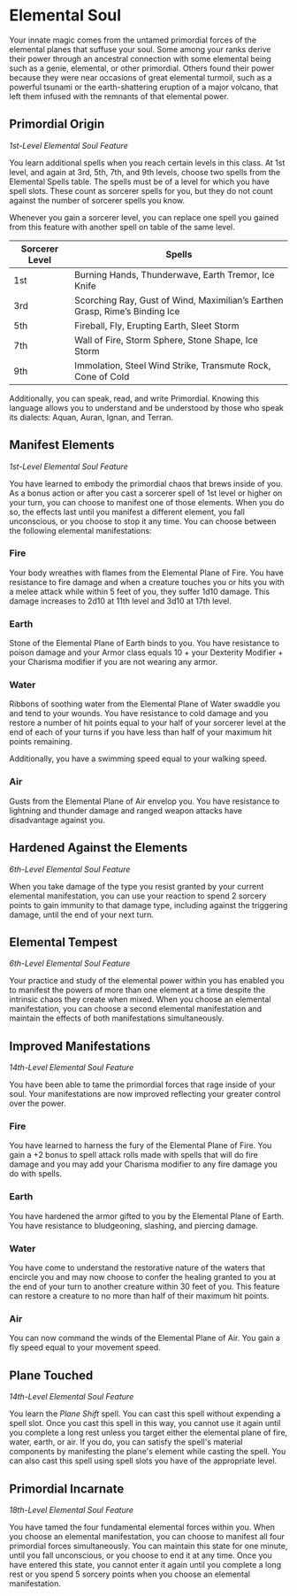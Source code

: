 # Elemental Soul

Your innate magic comes from the untamed primordial forces of the elemental planes that suffuse your soul. Some among your ranks derive their power through an ancestral connection with some elemental being such as a genie, elemental, or other primordial. Others found their power because they were near occasions of great elemental turmoil, such as a powerful tsunami or the earth-shattering eruption of a major volcano, that left them infused with the remnants of that elemental power.

## Primordial Origin

*1st-Level Elemental Soul Feature*

You learn additional spells when you reach certain levels in this class. At 1st level, and again at 3rd, 5th, 7th, and 9th levels, choose two spells from the Elemental Spells table. The spells must be of a level for which you have spell slots. These count as sorcerer spells for you, but they do not count against the number of sorcerer spells you know.

Whenever you gain a sorcerer level, you can replace one spell you gained from this feature with another spell on table of the same level. 

| Sorcerer Level | Spells |
|---|---|
| 1st | Burning Hands, Thunderwave, Earth Tremor, Ice Knife |
| 3rd | Scorching Ray, Gust of Wind, Maximilian’s Earthen Grasp, Rime’s Binding Ice |
| 5th | Fireball, Fly, Erupting Earth, Sleet Storm |
| 7th | Wall of Fire, Storm Sphere, Stone Shape, Ice Storm |
| 9th | Immolation, Steel Wind Strike, Transmute Rock, Cone of Cold |

Additionally, you can speak, read, and write Primordial. Knowing this language allows you to understand and be understood by those who speak its dialects: Aquan, Auran, Ignan, and Terran.

## Manifest Elements

*1st-Level Elemental Soul Feature*

You have learned to embody the primordial chaos that brews inside of you. As a bonus action or after you cast a sorcerer spell of 1st level or higher on your turn, you can choose to manifest one of those elements. When you do so, the effects last until you manifest a different element, you fall unconscious, or you choose to stop it any time. You can choose between the following elemental manifestations:

### Fire

Your body wreathes with flames from the Elemental Plane of Fire. You have resistance to fire damage and when a creature touches you or hits you with a melee attack while within 5 feet of you, they suffer 1d10 damage. This damage increases to 2d10 at 11th level and 3d10 at 17th level.

### Earth

Stone of the Elemental Plane of Earth binds to you. You have resistance to poison damage and your Armor class equals 10 + your Dexterity Modifier + your Charisma modifier if you are not wearing any armor.

### Water

Ribbons of soothing water from the Elemental Plane of Water swaddle you and tend to your wounds. You have resistance to cold damage and you restore a number of hit points equal to your half of your sorcerer level at the end of each of your turns if you have less than half of your maximum hit points remaining.

Additionally, you have a swimming speed equal to your walking speed.

### Air

Gusts from the Elemental Plane of Air envelop you. You have resistance to lightning and thunder damage and ranged weapon attacks have disadvantage against you.

## Hardened Against the Elements

*6th-Level Elemental Soul Feature*

When you take damage of the type you resist granted by your current elemental manifestation, you can use your reaction to spend 2 sorcery points to gain immunity to that damage type, including against the triggering damage, until the end of your next turn.

## Elemental Tempest

*6th-Level Elemental Soul Feature*

Your practice and study of the elemental power within you has enabled you to manifest the powers of more than one element at a time despite the intrinsic chaos they create when mixed. When you choose an elemental manifestation, you can choose a second elemental manifestation and maintain the effects of both manifestations simultaneously.

## Improved Manifestations

*14th-Level Elemental Soul Feature*

You have been able to tame the primordial forces that rage inside of your soul. Your manifestations are now improved reflecting your greater control over the power.

### Fire

You have learned to harness the fury of the Elemental Plane of Fire. You gain a +2 bonus to spell attack rolls made with spells that will do fire damage and you may add your Charisma modifier to any fire damage you do with spells.

### Earth

You have hardened the armor gifted to you by the Elemental Plane of Earth. You have resistance to bludgeoning, slashing, and piercing damage.

### Water

You have come to understand the restorative nature of the waters that encircle you and may now choose to confer the healing granted to you at the end of your turn to another creature within 30 feet of you. This feature can restore a creature to no more than half of their maximum hit points.

### Air

You can now command the winds of the Elemental Plane of Air. You gain a fly speed equal to your movement speed.

## Plane Touched

*14th-Level Elemental Soul Feature*

You learn the *Plane Shift* spell. You can cast this spell without expending a spell slot. Once you cast this spell in this way, you cannot use it again until you complete a long rest unless you target either the elemental plane of fire, water, earth, or air. If you do, you can satisfy the spell's material components by manifesting the plane's element while casting the spell. You can also cast this spell using spell slots you have of the appropriate level.

## Primordial Incarnate

*18th-Level Elemental Soul Feature*

You have tamed the four fundamental elemental forces within you. When you choose an elemental manifestation, you can choose to manifest all four primordial forces simultaneously. You can maintain this state for one minute, until you fall unconscious, or you choose to end it at any time. Once you have entered this state, you cannot enter it again until you complete a long rest or you spend 5 sorcery points when you choose an elemental manifestation.